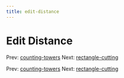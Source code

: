 ```yaml
---
title: edit-distance
---
```




# Edit Distance

Prev: [counting-towers](counting-towers.md) Next:
[rectangle-cutting](rectangle-cutting.md)

Prev: [counting-towers](counting-towers.md) Next:
[rectangle-cutting](rectangle-cutting.md)
